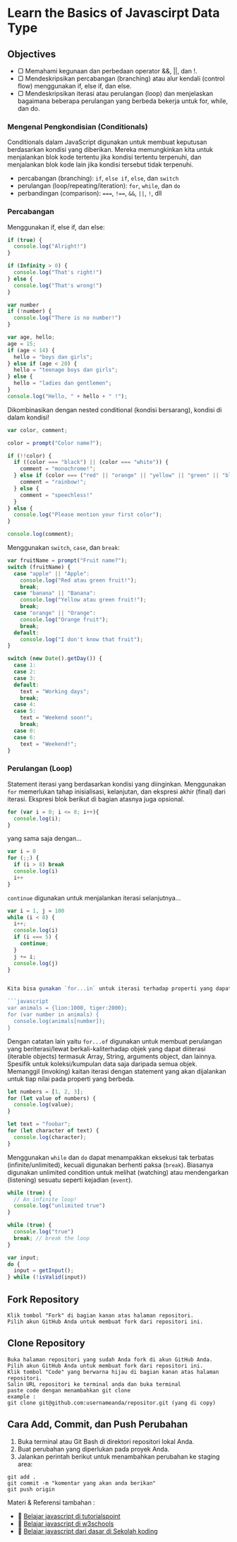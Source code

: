 # Learn the Basics of Javascirpt Data Type

## Objectives
- ▢ Memahami kegunaan dan perbedaan operator &&, ||, dan !.
- ▢ Mendeskripsikan percabangan (branching) atau alur kendali (control flow) menggunakan if, else if, dan else.
- ▢ Mendeskripsikan iterasi atau perulangan (loop) dan menjelaskan bagaimana beberapa perulangan yang berbeda bekerja untuk for, while, dan do.

### Mengenal Pengkondisian (Conditionals)
Conditionals dalam JavaScript digunakan untuk membuat keputusan berdasarkan kondisi yang diberikan. Mereka memungkinkan kita untuk menjalankan blok kode tertentu jika kondisi tertentu terpenuhi, dan menjalankan blok kode lain jika kondisi tersebut tidak terpenuhi.

- percabangan (branching): `if`, `else if`, `else`, dan `switch`
- perulangan (loop/repeating/iteration): `for`, `while`, dan `do`
- perbandingan (comparison): `===`, `!==`, `&&`, `||`, `!`, dll

### Percabangan

Menggunakan if, else if, dan else:
```javascript
if (true) {
  console.log("Alright!")
}

if (Infinity > 0) {
  console.log("That's right!")
} else {
  console.log("That's wrong!")
}

var number
if (!number) {
  console.log("There is no number!")
}
```

```javascript
var age, hello;
age = 15;
if (age < 14) {
  hello = "boys dan girls";
} else if (age < 20) {
  hello = "teenage boys dan girls";
} else {
  hello = "ladies dan gentlemen";
}
console.log("Hello, " + hello + " !");
```


Dikombinasikan dengan nested conditional (kondisi bersarang), kondisi di dalam kondisi!

```javascript
var color, comment;

color = prompt("Color name?");

if (!!color) {
  if ((color === "black") || (color === "white")) {
    comment = "monochrome!";
  } else if (color === ("red" || "orange" || "yellow" || "green" || "blue" || "purple")) {
    comment = "rainbow!";
  } else {
    comment = "speechless!"
  }
} else {
  console.log("Please mention your first color");
}

console.log(comment);
```
Menggunakan `switch`, `case`, dan `break`:

```javascript
var fruitName = prompt("Fruit name?");
switch (fruitName) {
  case "apple" || "Apple":
    console.log("Red atau green fruit!");
    break;
  case "banana" || "Banana":
    console.log("Yellow atau green fruit!");
    break;
  case "orange" || "Orange":
    console.log("Orange fruit");
    break;
  default:
    console.log("I don't know that fruit");
}
```

```javascript
switch (new Date().getDay()) {
  case 1:
  case 2:
  case 3:
  default:
    text = "Working days";
    break;
  case 4:
  case 5:
    text = "Weekend soon!";
    break;
  case 0:
  case 6:
    text = "Weekend!";
}
```


### Perulangan (Loop)

Statement iterasi yang berdasarkan kondisi yang diinginkan. Menggunakan `for` memerlukan tahap inisialisasi, kelanjutan, dan ekspresi akhir (final) dari iterasi. Ekspresi blok berikut di bagian atasnya juga opsional.

```javascript
for (var i = 0; i <= 8; i++){
  console.log(i);
}
```

yang sama saja dengan...

```javascript
var i = 0
for (;;) {
  if (i > 8) break
  console.log(i)
  i++
}
```

`continue` digunakan untuk menjalankan iterasi selanjutnya...

```javascript
var i = 1, j = 100
while (i < 8) {
  i++;
  console.log(i)
  if (i === 5) {
    continue;
  }
  j += i;
  console.log(j)
}


Kita bisa gunakan `for...in` untuk iterasi terhadap properti yang dapat dihitung (enumerable properties) dari sebuah objek, dalam urutan yang terserah kita yang mana tiap properti yang berbeda, suatu statement bisa dijalankan.

```javascript
var animals = {lion:1000, tiger:2000};
for (var number in animals) {
  console.log(animals[number]);
}
```

Dengan catatan lain yaitu `for...of` digunakan untuk membuat perulangan yang beriterasi/lewat berkali-kaliterhadap objek yang dapat diiterasi (iterable objects) termasuk Array, String, arguments object, dan lainnya. Spesifik untuk koleksi/kumpulan data saja daripada semua objek. Memanggil (invoking) kaitan iterasi dengan statement yang akan dijalankan untuk tiap nilai pada properti yang berbeda.

```javascript
let numbers = [1, 2, 3];
for (let value of numbers) {
  console.log(value);
}

let text = "foobar";
for (let character of text) {
  console.log(character);
}
```

Menggunakan `while` dan `do` dapat menampakkan eksekusi tak terbatas (infinite/unlimited), kecuali digunakan berhenti paksa (`break`). Biasanya digunakan unlimited condition untuk melihat (watching) atau mendengarkan (listening) sesuatu seperti kejadian (`event`).

```javascript
while (true) {
  // An infinite loop!
  console.log("unlimited true")
}

while (true) {
  console.log("true")
  break; // break the loop
}
```

```javascript
var input;
do {
  input = getInput();
} while (!isValid(input))
```







## Fork Repository
```
Klik tombol "Fork" di bagian kanan atas halaman repositori.
Pilih akun GitHub Anda untuk membuat fork dari repositori ini.

```
## Clone Repository

```
Buka halaman repositori yang sudah Anda fork di akun GitHub Anda.
Pilih akun GitHub Anda untuk membuat fork dari repositori ini.
Klik tombol "Code" yang berwarna hijau di bagian kanan atas halaman repositori.
Salin URL repositori ke terminal anda dan buka terminal
paste code dengan menambahkan git clone 
example :
git clone git@github.com:usernameanda/repositor.git (yang di copy)

```

## Cara Add, Commit, dan Push Perubahan
1. Buka terminal atau Git Bash di direktori repositori lokal Anda.
2. Buat perubahan yang diperlukan pada proyek Anda.
3. Jalankan perintah berikut untuk menambahkan perubahan ke staging area:

```
git add .
git commit -m "komentar yang akan anda berikan"
git push origin

```
Materi & Referensi tambahan :
- :notebook_with_decorative_cover:
[Belajar javascript di tutorialspoint](https://www.tutorialspoint.com/javascript/index.htm)
- :notebook_with_decorative_cover:
[Belajar javascript di w3schools](www.w3schools.com/js)
- :notebook_with_decorative_cover:
[Belajar javascript dari dasar di Sekolah koding  ](https://app.sko.dev/archived/track/belajar-javascript)